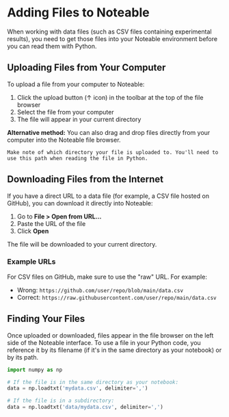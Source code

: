 # Adding Files to Noteable

When working with data files (such as CSV files containing experimental results), you need to get those files into your Noteable environment before you can read them with Python.

## Uploading Files from Your Computer

To upload a file from your computer to Noteable:

1. Click the upload button (↑ icon) in the toolbar at the top of the file browser
2. Select the file from your computer
3. The file will appear in your current directory

**Alternative method:** You can also drag and drop files directly from your computer into the Noteable file browser.
```{note}
Make note of which directory your file is uploaded to. You'll need to use this path when reading the file in Python.
```

## Downloading Files from the Internet

If you have a direct URL to a data file (for example, a CSV file hosted on GitHub), you can download it directly into Noteable:

1. Go to **File > Open from URL...**
2. Paste the URL of the file
3. Click **Open**

The file will be downloaded to your current directory.

### Example URLs

For CSV files on GitHub, make sure to use the "raw" URL. For example:
- Wrong: `https://github.com/user/repo/blob/main/data.csv`
- Correct: `https://raw.githubusercontent.com/user/repo/main/data.csv`

## Finding Your Files

Once uploaded or downloaded, files appear in the file browser on the left side of the Noteable interface. To use a file in your Python code, you reference it by its filename (if it's in the same directory as your notebook) or by its path.
```python
import numpy as np

# If the file is in the same directory as your notebook:
data = np.loadtxt('mydata.csv', delimiter=',')

# If the file is in a subdirectory:
data = np.loadtxt('data/mydata.csv', delimiter=',')
```
